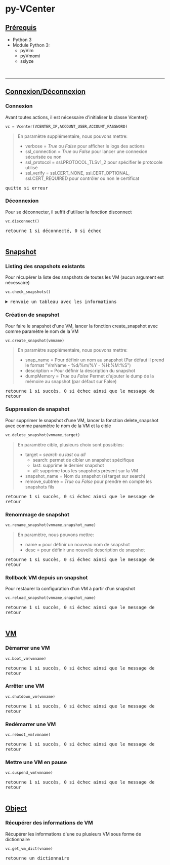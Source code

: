 # py-VCenter
## <ins>Prérequis</ins>
- Python 3
- Module Python 3:
   - pyVim
   - pyVmomi
   - sslyze
<br/>

***
## <ins>Connexion/Déconnexion</ins>
### Connexion
Avant toutes actions, il est nécessaire d'initialiser la classe Vcenter()

```python
vc = Vcenter(VCENTER_IP,ACCOUNT_USER,ACCOUNT_PASSWORD)
```

>En paramètre supplémentaire, nous pouvons mettre:<br/>
>- verbose = _True_ ou _False_   pour afficher le logs des actions<br/>
>- ssl_connection = _True_ ou _False_   pour lancer une connexion sécurisée ou non<br/>
>- ssl_protocol = ssl.PROTOCOL_TLSv1_2   pour spécifier le protocole utilisé<br/>
>- ssl_verify = ssl.CERT_NONE, ssl.CERT_OPTIONAL, ssl.CERT_REQUIRED   pour contrôler ou non le certificat<br/>

<kbd><samp>quitte si erreur</samp></kbd>
### Déconnexion
Pour se déconnecter, il suffit d'utiliser la fonction disconnect
```python
vc.disconnect()
```
<kbd><samp>retourne 1 si déconnecté, 0 si échec</samp></kbd>
<br/><br/>
## <ins>Snapshot</ins>
### Listing des snapshots existants
Pour récupérer la liste des snapshots de toutes les VM (aucun argument est nécessaire)<br/>
```python
vc.check_snapshots()
```

<details close>
<summary><kbd><samp>renvoie un tableau avec les informations</samp></kbd></summary>

* Nom de la VM
* Nom de l'OS
* Version
* Nom du snapshot
* Etat de la VM lors du snapshot
* Description
* Date de création

</details>

### Création de snapshot
Pour faire le snapshot d'une VM, lancer la fonction create_snapshot avec comme paramètre le nom de la VM
```python
vc.create_snapshot(vmname)
```
>En paramètre supplémentaire, nous pouvons mettre:<br/>
>- snap_name = Pour définir un nom au snapshot (Par défaut il prend le format "VmName - %d/%m/%Y - %H:%M:%S")
>- description = Pour définir la description du snapshot
>- dumpMemory = _True_ ou _False_  Permet d'ajouter le dump de la mémoire au snapshot (par défaut sur False)

<kbd><samp>retourne 1 si succès, 0 si échec ainsi que le message de retour</samp></kbd>
### Suppression de snapshot
Pour supprimer le snapshot d'une VM, lancer la fonction delete_snapshot avec comme paramètre le nom de la VM et la cible
```python
vc.delete_snapshot(vmname,target)
```
>En paramètre cible, plusieurs choix sont possibles:
>- target = _search_ ou _last_ ou _all_
>   * search: permet de cibler un snapshot spécifique
>   * last: supprime le dernier snapshot
>   * all: supprime tous les snapshots présent sur la VM
>- snapshot_name = Nom du snapshot   (si target sur search)
>- remove_subtree = _True_ ou _False_   pour prendre en compte les snapshots fils

<kbd><samp>retourne 1 si succès, 0 si échec ainsi que le message de retour</samp></kbd>
### Renommage de snapshot
```python
vc.rename_snapshot(vmname,snapshot_name)
```
>En paramètre, nous pouvons mettre:<br/>
>- name = pour définir un nouveau nom de snapshot
>- desc = pour définir une nouvelle description de snapshot

<kbd><samp>retourne 1 si succès, 0 si échec ainsi que le message de retour</samp></kbd>
### Rollback VM depuis un snapshot
Pour restaurer la configuration d'un VM à partir d'un snapshot
```python
vc.reload_snapshot(vmname,snapshot_name)
```

<kbd><samp>retourne 1 si succès, 0 si échec ainsi que le message de retour</samp></kbd>
<br/><br/>
## <ins>VM</ins>
### Démarrer une VM
```python
vc.boot_vm(vmname)
```
<kbd><samp>retourne 1 si succès, 0 si échec ainsi que le message de retour</samp></kbd>
### Arrêter une VM
```python
vc.shutdown_vm(vmname)
```
<kbd><samp>retourne 1 si succès, 0 si échec ainsi que le message de retour</samp></kbd>
### Redémarrer une VM
```python
vc.reboot_vm(vmname)
```
<kbd><samp>retourne 1 si succès, 0 si échec ainsi que le message de retour</samp></kbd>
### Mettre une VM en pause
```python
vc.suspend_vm(vmname)
```
<kbd><samp>retourne 1 si succès, 0 si échec ainsi que le message de retour</samp></kbd>
<br/><br/>
## <ins>Object</ins>
### Récupérer des informations de VM
Récupérer les informations d'une ou plusieurs VM sous forme de dictionnaire
```python
vc.get_vm_dict(vname)
```
<kbd><samp>retourne un dictionnaire</samp></kbd>
